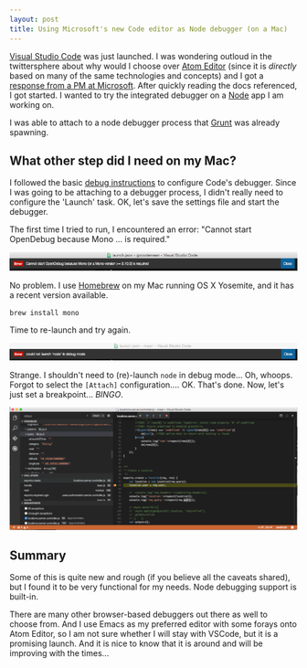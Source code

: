 ```yaml
---
layout: post
title: Using Microsoft's new Code editor as Node debugger (on a Mac)
---
```


[Visual Studio Code](https://code.visualstudio.com/Docs) was just launched. I was wondering outloud in the twittersphere about why would I choose over [Atom Editor](https://atom.io) (since it is *directly* based on many of the same technologies and concepts) and I got a [response from a PM at Microsoft](https://twitter.com/nz_sean/status/593857512983531521).  After quickly reading the docs referenced, I got started. I wanted to try the integrated debugger on a [Node](https://nodejs.org/) app I am working on.

I was able to attach to a node debugger process that [Grunt](http://gruntjs.com/) was already spawning.


## What other step did I need on my Mac?

I followed the basic [debug instructions](https://code.visualstudio.com/Docs/debugging) to configure Code's debugger.  Since I was going to be attaching to a debugger process, I didn't really need to configure the 'Launch' task. OK, let's save the settings file and start the debugger.

The first time I tried to run, I encountered an error: "Cannot start OpenDebug because Mono ... is required."

![Mono req'd for OpenDebug Error](/images/Code-error-OpenDebug-mono.png)

No problem. I use [Homebrew](http://brew.sh) on my Mac running OS X Yosemite, and it has a recent version available.

```
brew install mono
```

Time to re-launch and try again. 

![node not found](/images/Code-error-node-could-not-be-launched.png)

Strange.  I shouldn't need to (re)-launch `node` in debug mode...  Oh, whoops. Forgot to select the `[Attach]` configuration.... OK.  That's done.  Now, let's just set a breakpoint... *BINGO*. 

![breakpoint activated](/images/Code-first-breakpoint-inspected.png)


## Summary

Some of this is quite new and rough (if you believe all the caveats shared), but I found it to be very functional for my needs.  Node debugging support is built-in.

There are many other browser-based debuggers out there as well to choose from.  And I use Emacs as my preferred editor with some forays onto Atom Editor, so I am not sure whether I will stay with VSCode, but it is a promising launch.  And it is nice to know that it is around and will be improving with the times...
